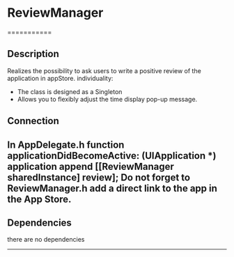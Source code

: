 # ReviewManager
===========

## Description

Realizes the possibility to ask users to write a positive review of the application in appStore. individuality:
  - The class is designed as a Singleton
  - Allows you to flexibly adjust the time display pop-up message.

## Connection

In AppDelegate.h function applicationDidBecomeActive: (UIApplication *) application append [[ReviewManager sharedInstance] review];
Do not forget to ReviewManager.h add a direct link to the app in the App Store.
---
## Dependencies
there are no dependencies

---
